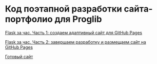 # Код поэтапной разработки сайта-портфолио для Proglib

[Flask за час. Часть 1: создаем адаптивный сайт для GitHub Pages](http://dev.kalyuzhnyy.ru)

[Flask за час. Часть 2: завершаем разработку и размещаем сайт на GitHub Pages](http://dev.kalyuzhnyy.ru)

[Готовый сайт](https://github.com/nbkalyuzhnyy/flask_site/)

